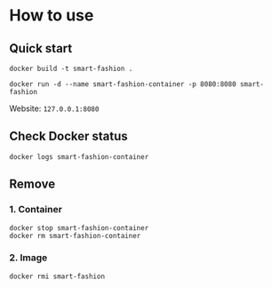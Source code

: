# How to use

## Quick start
```
docker build -t smart-fashion .

docker run -d --name smart-fashion-container -p 8080:8080 smart-fashion
```

Website: `127.0.0.1:8080`
## Check Docker status
```
docker logs smart-fashion-container
```

## Remove
### 1. Container
```
docker stop smart-fashion-container
docker rm smart-fashion-container
```

### 2. Image
```
docker rmi smart-fashion
```